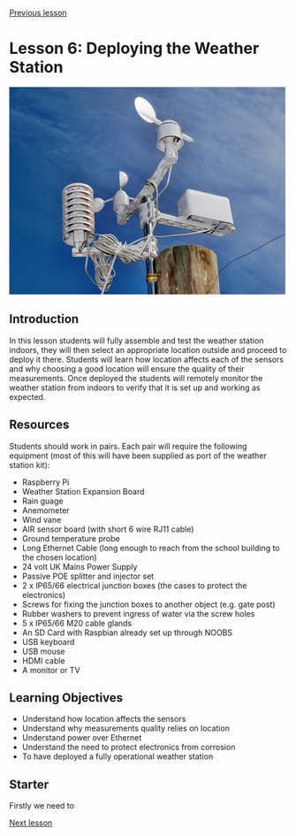[Previous lesson](../lesson5/README.md)

# Lesson 6: Deploying the Weather Station

![](../../../images/weather_station.png)

## Introduction

In this lesson students will fully assemble and test the weather station indoors, they will then select an appropriate location outside and proceed to deploy it there. Students will learn how location affects each of the sensors and why choosing a good location will ensure the quality of their measurements. Once deployed the students will remotely monitor the weather station from indoors to verify that it is set up and working as expected.

## Resources

Students should work in pairs. Each pair will require the following equipment (most of this will have been supplied as port of the weather station kit):

- Raspberry Pi
- Weather Station Expansion Board
- Rain guage
- Anemometer
- Wind vane
- AIR sensor board (with short 6 wire RJ11 cable)
- Ground temperature probe
- Long Ethernet Cable (long enough to reach from the school building to the chosen location)
- 24 volt UK Mains Power Supply
- Passive POE splitter and injector set
- 2 x IP65/66 electrical junction boxes (the cases to protect the electronics)
- Screws for fixing the junction boxes to another object (e.g. gate post)
- Rubber washers to prevent ingress of water via the screw holes
- 5 x IP65/66 M20 cable glands
- An SD Card with Raspbian already set up through NOOBS
- USB keyboard
- USB mouse
- HDMI cable
- A monitor or TV

## Learning Objectives

- Understand how location affects the sensors
- Understand why measurements quality relies on location
- Understand power over Ethernet
- Understand the need to protect electronics from corrosion
- To have deployed a fully operational weather station

## Starter

Firstly we need to

[Next lesson](../../display)

